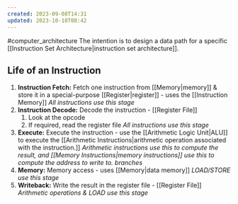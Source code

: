 ```yaml
---
created: 2023-09-08T14:31
updated: 2023-10-18T08:42
---
```

#computer_architecture 
The intention is to design a data path for a specific [[Instruction Set Architecture|instruction set architecture]].

## Life of an Instruction
1. **Instruction Fetch:** Fetch one instruction from [[Memory|memory]] & store it in a special-purpose [[Register|register]] - uses the [[Instruction Memory]]
   *All instructions use this stage*
2. **Instruction Decode:** Decode the instruction - [[Register File]]
	1. Look at the opcode
	2. If required, read the register file
	*All instructions use this stage*
3. **Execute:** Execute the instruction - use the [[Arithmetic Logic Unit|ALU]] to execute the [[Arithmetic Instructions|arithmetic operation associated with the instruction.]]
   *Arithmetic instructions use this to compute the result, and [[Memory Instructions|memory instructions]] use this to compute the address to write to. branches*
4. **Memory:** Memory access - uses [[Memory|data memory]]
   *LOAD/STORE use this stage*
5. **Writeback:** Write the result in the register file - [[Register File]]
   *Arithmetic operations & LOAD use this stage*
